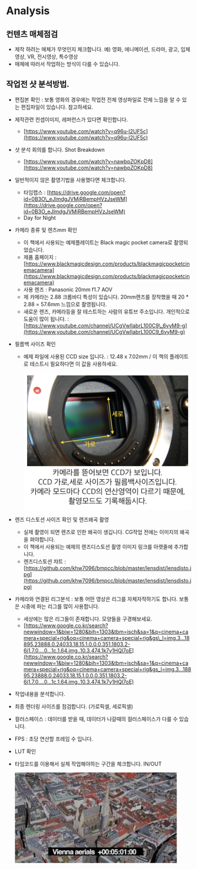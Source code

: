 # Analysis

## 컨텐츠 매체점검

* 제작 하려는 매체가 무엇인지 체크합니다. 예\) 영화, 에니메이션, 드라마, 광고, 입체영상, VR, 전시영상, 특수영상
* 매체에 따러서 작업하는 방식이 다를 수 있습니다.

## 작업전 샷 분석방법.

* 편집본 확인 : 보통 영화의 경우에는 작업전 전체 영상파일로 전체 느낌을 알 수 있는 편집파일이 있습니다. 참고하세요.
* 제작관련 컨셉이미지, 레퍼런스가 있다면 확인합니다.
  * [https://www.youtube.com/watch?v=q96u-I2UF5c](https://www.youtube.com/watch?v=q96u-I2UF5c)
* 샷 분석 회의를 합니다. Shot Breakdown
  * [https://www.youtube.com/watch?v=nawbpZOKpD8](https://www.youtube.com/watch?v=nawbpZOKpD8)
* 일반적이지 않은 촬영기법을 사용했다면 체크합니다.
  * 타임랩스 : [https://drive.google.com/open?id=0B3O\_eJlmdgJVMjRBempHVzJseWM](https://drive.google.com/open?id=0B3O_eJlmdgJVMjRBempHVzJseWM)
  * Day for Night
* 카메라 종류 및 렌즈mm 확인
  * 이 책에서 사용되는 예제플레이트는 Black magic pocket camera로 촬영되었습니다.
  * 제품 홈페이지 : [https://www.blackmagicdesign.com/products/blackmagicpocketcinemacamera](https://www.blackmagicdesign.com/products/blackmagicpocketcinemacamera)
  * 사용 렌즈 : Panasonic 20mm f1.7 AOV
  * 제 카메라는 2.88 크롭바디 특성이 있습니다. 20mm렌즈를 장착했을 때 20 \* 2.88 = 57.6mm 느낌으로 촬영됩니다.
  * 새로운 렌즈, 카메라등을 잘 테스트하는 사람의 유튜브 주소입니다. 개인적으로 도움이 많이 됩니다. : [https://www.youtube.com/channel/UCgVwlIabrL100C9\_6vyM9-g](https://www.youtube.com/channel/UCgVwlIabrL100C9_6vyM9-g)
* 필름백 사이즈 확인
  * 예제 파일에 사용된 CCD size 입니다. : 12.48 x 7.02mm / 이 책의 플레이트로 테스트시 필요하다면 이 값을 사용하세요.

    ![](../.gitbook/assets/ccd.png)
* 렌즈 디스토션 사이즈 확인 및 렌즈왜곡 촬영
  * 실제 촬영이 되면 렌즈로 인한 왜곡이 생깁니다. CG작업 전에는 이미지의 왜곡을 펴야합니다.
  * 이 책에서 사용되는 예제의 렌즈디스토션 촬영 이미지 링크를 아랫줄에 추가합니다.
  * 렌즈디스토션 챠트 : [https://github.com/khw7096/bmpcc/blob/master/lensdist/lensdisto.jpg](https://github.com/khw7096/bmpcc/blob/master/lensdist/lensdisto.jpg)
* 카메라와 연결된 리그분석 : 보통 어떤 영상은 리그를 자체자작하기도 합니다. 보통은 시중에 파는 리그를 많이 사용합니다.
  * 세상에는 많은 리그들이 존재합니다. 모양들을 구경해보세요.
  * [https://www.google.co.kr/search?newwindow=1&biw=1280&bih=1303&tbm=isch&sa=1&q=cinema+camera+special+rig&oq=cinema+camera+special+rig&gs\_l=img.3...18895.23888.0.24033.18.15.1.0.0.0.351.1803.2-6j1.7.0....0...1c.1.64.img..10.3.474.1k7y1HQl7oE](https://www.google.co.kr/search?newwindow=1&biw=1280&bih=1303&tbm=isch&sa=1&q=cinema+camera+special+rig&oq=cinema+camera+special+rig&gs_l=img.3...18895.23888.0.24033.18.15.1.0.0.0.351.1803.2-6j1.7.0....0...1c.1.64.img..10.3.474.1k7y1HQl7oE)
* 작업내용을 분석합니다.
* 최종 렌더링 사이즈를 점검합니다. \(가로픽셀, 세로픽셀\)
* 컬러스페이스 : 데이터를 받을 때, 데이터가 나갈때의 컬러스페이스가 다를 수 있습니다.
* FPS : 초당 연산할 프레임 수 입니다.
* LUT 확인
* 타임코드를 이용해서 실제 작업해야하는 구간을 체크합니다. IN/OUT

  ![](../.gitbook/assets/timecode_sample.png)

